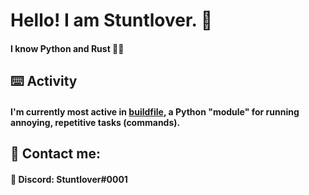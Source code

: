 # Hello! I am Stuntlover. 👋
#### I know Python and Rust 🐍🦀

## ⌨️ Activity
#### I'm currently most active in [buildfile](https://github.com/Stuntlover-TM/buildfile), a Python "module" for running annoying, repetitive tasks (commands).

## 💬 Contact me:
#### 🔵 Discord: Stuntlover#0001
